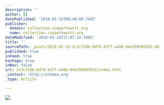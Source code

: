 ```yaml
---
description: ''
author: []
datePublished: '2016-01-15T00:48:09.749Z'
publisher:
  domain: collection.cooperhewitt.org
  name: collection.cooperhewitt.org
dateModified: '2016-01-14T17:07:32.700Z'
title: ''
sourcePath: _posts/2016-01-15-2c3cf296-6d79-437f-a486-04e350d05932.md
published: true
inFeed: true
hasPage: true
inNav: false
url: 2c3cf296-6d79-437f-a486-04e350d05932/index.html
_context: 'http://schema.org'
_type: Article

---
```

![](https://images.collection.cooperhewitt.org/89869_08511ad021f92c06_b.jpg)